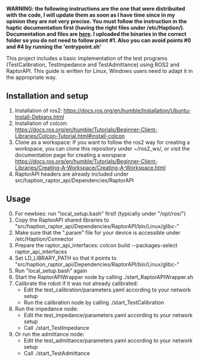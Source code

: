 **WARNING: the following instructions are the one that were distribuited with the code, I will update them as soon as I have time since in my opinion they are not very precise.  You must follow the instruction in the haptic documentation first (having the right files under /etc/Haption/). Documentation and files are [here](https://drive.google.com/drive/folders/1g4NHb75PtUcHunHAImuzkCfoDhdFXWoR?usp=drive_link). I uploaded the binaries in the correct folder so you do not need to follow point #1. Also you can avoid points #0 and #4 by running the 'entrypoint.sh'**

   
This project includes a basic implementation of the test programs (TestCalibration, TestImpedance and TestAdmittance) using ROS2 and RaptorAPI.
This guide is written for Linux, Windows users need to adapt it in the appropriate way.

## Installation and setup
1. Installation of ros2: 
https://docs.ros.org/en/humble/Installation/Ubuntu-Install-Debians.html
2. Installation of colcon: 
https://docs.ros.org/en/humble/Tutorials/Beginner-Client-Libraries/Colcon-Tutorial.html#install-colcon
3. Clone as a workspace:
If you want to follow the ros2 way for creating a workspace, you can clone this repository under ~/ros2_ws/, or visit the documentation page for creating a worspace https://docs.ros.org/en/humble/Tutorials/Beginner-Client-Libraries/Creating-A-Workspace/Creating-A-Workspace.html
4. RaptorAPI headers are already included under src/haption_raptor_api/Dependencies/RaptorAPI
## Usage
0. For newbies: run "local_setup.bash" first! (typically under "/opt/ros/<version>")
1. Copy the RaptorAPI shared libraries to "src/haption_raptor_api/Dependencies/RaptorAPI/bin/Linux/glibc-<version>"
2. Make sure that the ".param" file for your device is accessible under /etc/Haption/Connector
3. Prepare the raptor_api_interfaces:
 colcon build --packages-select raptor_api_interfaces
4. Set LD_LIBRARY_PATH so that it points to "src/haption_raptor_api/Dependencies/RaptorAPI/bin/Linux/glibc-<version>"
5. Run "local_setup.bash" again
6. Start the RaptorAPIWrapper node by calling ./start_RaptorAPIWrapper.sh
7. Calibrate the robot if it was not already calibrated:
    - Edit the test_calibration/parameters.yaml according to your network setup
    - Run the calibration node by calling ./start_TestCalibration
8. Run the impedance node:
    - Edit the test_impedance/parameters.yaml according to your network setup
    - Call ./start_TestImpedance
9. Or run the admittance node:
    - Edit the test_admittance/parameters.yaml according to your network setup
    - Call ./start_TestAdmittance
    
    
    

